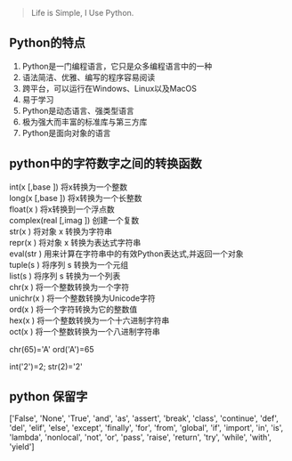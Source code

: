 > Life is Simple, I Use Python.

## Python的特点

1. Python是一门编程语言，它只是众多编程语言中的一种
2. 语法简洁、优雅、编写的程序容易阅读
3. 跨平台，可以运行在Windows、Linux以及MacOS
4. 易于学习
5. Python是动态语言、强类型语言
6. 极为强大而丰富的标准库与第三方库
7. Python是面向对象的语言

## python中的字符数字之间的转换函数
int(x [,base ])         将x转换为一个整数    
long(x [,base ])        将x转换为一个长整数    
float(x )               将x转换到一个浮点数    
complex(real [,imag ])  创建一个复数    
str(x )                 将对象 x 转换为字符串    
repr(x )                将对象 x 转换为表达式字符串    
eval(str )              用来计算在字符串中的有效Python表达式,并返回一个对象    
tuple(s )               将序列 s 转换为一个元组    
list(s )                将序列 s 转换为一个列表    
chr(x )                 将一个整数转换为一个字符    
unichr(x )              将一个整数转换为Unicode字符    
ord(x )                 将一个字符转换为它的整数值    
hex(x )                 将一个整数转换为一个十六进制字符串    
oct(x )                 将一个整数转换为一个八进制字符串   
 
 
chr(65)='A'
ord('A')=65
 
int('2')=2;
str(2)='2'

## python 保留字

['False', 'None', 'True', 'and', 'as', 'assert', 'break', 'class', 'continue', 'def', 'del', 'elif', 'else', 'except', 'finally', 'for', 'from', 'global', 'if', 'import', 'in', 'is', 'lambda', 'nonlocal', 'not', 'or', 'pass', 'raise', 'return', 'try', 'while', 'with', 'yield']